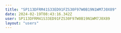 ```yaml
---
title: "SP113DFRM41S33ED91FZS30F97W0B19N1WM7J0X89"
date: 2024-02-19T08:43:16.342Z
user: SP113DFRM41S33ED91FZS30F97W0B19N1WM7J0X89
layout: "users"
---
```

    